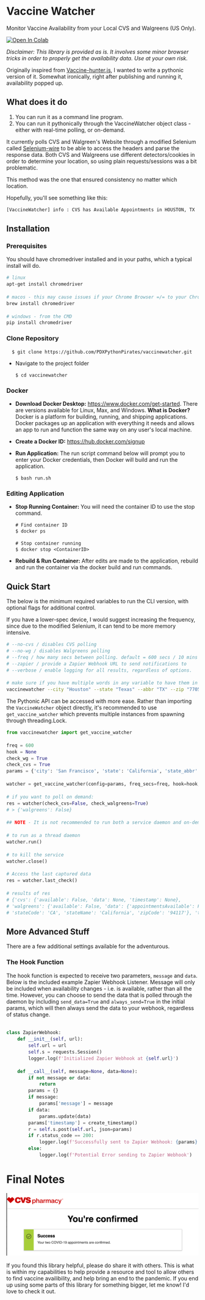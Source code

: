 # Vaccine Watcher

Monitor Vaccine Availability from your Local CVS and Walgreens (US Only).

[![Open In Colab](https://colab.research.google.com/assets/colab-badge.svg)](https://colab.research.google.com/github/trisongz/vaccinewatcher/blob/master/etc/Vaccine_Watcher.ipynb) 


*Disclaimer: This library is provided as is. It involves some minor browser tricks in order to properly get the availability data. Use at your own risk.*

Originally inspired from [Vaccine-hunter.js](https://github.com/mikeendale/vaccine-hunter), I wanted to write a pythonic version of it. Somewhat ironically, right after publishing and running it, availability popped up.

## What does it do

1. You can run it as a command line program.
2. You can run it pythonically through the VaccineWatcher object class - either with real-time polling, or on-demand.
   
It currently polls CVS and Walgreen's Website through a modified Selenium called [Selenium-wire](https://github.com/wkeeling/selenium-wire) to be able to access the headers and parse the response data. Both CVS and Walgreens use different detectors/cookies in order to determine your location, so using plain requests/sessions was a bit problematic. 

This method was the one that ensured consistency no matter which location.

Hopefully, you'll see something like this:


```bash
[VaccineWatcher] info : CVS has Available Appointments in HOUSTON, TX
```

## Installation
### **Prerequisites**

You should have chromedriver installed and in your paths, which a typical install will do.

```bash
# linux
apt-get install chromedriver

# macos - this may cause issues if your Chrome Browser =/= to your Chromedriver version.
brew install chromedriver

# windows - from the CMD
pip install chromedriver
```

### **Clone Repository**

      $ git clone https://github.com/PDXPythonPirates/vaccinewatcher.git 

* Navigate to the project folder

      $ cd vaccinewatcher

### **Docker**

* **Download Docker Desktop:** https://www.docker.com/get-started. There are versions available for Linux, Max, and Windows. **What is Docker?** Docker is a platform for building, running, and shipping applications. Docker packages up an application with everything it needs and allows an app to run and function the same way on any user's local machine.

* **Create a Docker ID:** https://hub.docker.com/signup
     
* **Run Application:** The run script command below will prompt you to enter your Docker credentials, then Docker will build and run the application.
      
      $ bash run.sh

### **Editing Application**
* **Stop Running Container:** You will need the container ID to use the stop command.

      # Find container ID
      $ docker ps
      
      # Stop container running
      $ docker stop <ContainerID>

* **Rebuild & Run Container:** After edits are made to the application, rebuild and run the container via the docker build and run commands.

## Quick Start

The below is the minimum required variables to run the CLI version, with optional flags for additional control.

If you have a lower-spec device, I would suggest increasing the frequency, since due to the modified Selenium, it can tend to be more memory intensive. 

```bash
# --no-cvs / disables CVS polling
# --no-wg / disables Walgreens polling
# --freq / how many secs between polling. default = 600 secs / 10 mins
# --zapier / provide a Zapier Webhook URL to send notifications to
# --verbose / enable logging for all results, regardless of options.

# make sure if you have multiple words in any variable to have them in quotations.
vaccinewatcher --city "Houston" --state "Texas" --abbr "TX" --zip "77056"
```

The Pythonic API can be accessed with more ease. Rather than importing the `VaccineWatcher` object directly, it's recommended to use `get_vaccine_watcher` which prevents multiple instances from spawning through threading.Lock. 


```python
from vaccinewatcher import get_vaccine_watcher

freq = 600
hook = None
check_wg = True 
check_cvs = True
params = {'city': 'San Francisco', 'state': 'California', 'state_abbr': 'CA', 'zipcode': '94117'}

watcher = get_vaccine_watcher(config=params, freq_secs=freq, hook=hook, check_walgreens=check_wg, check_cvs=check_cvs))

# if you want to poll on demand:
res = watcher(check_cvs=False, check_walgreens=True)
# > {'walgreens': False}

## NOTE - It is not recommended to run both a service daemon and on-demand, since the process in polling the websites is sensitive to the steps in which the data is queried. If the browser is interrupted by another call, it will likely mess up.

# to run as a thread daemon
watcher.run()

# to kill the service
watcher.close()

# Access the last captured data
res = watcher.last_check()

# results of res
# {'cvs': {'available': False, 'data': None, 'timestamp': None},
# 'walgreens': {'available': False, 'data': {'appointmentsAvailable': False, 'availabilityGroups': [], 'days': 4, 'radius': 25,
# 'stateCode': 'CA', 'stateName': 'California', 'zipCode': '94117'}, 'timestamp': '03-30-2021 07:17:24'}}
```

## More Advanced Stuff

There are a few additional settings available for the adventurous. 

### The Hook Function

The hook function is expected to receive two parameters, `message` and `data`. Below is the included example Zapier Webhook Listener. Message will only be included when availability changes - i.e. is available, rather than all the time. However, you can choose to send the data that is polled through the daemon by including `send_data=True` and `always_send=True` in the initial params, which will then always send the data to your webhook, regardless of status change.

```python

class ZapierWebhook:
    def __init__(self, url):
        self.url = url
        self.s = requests.Session()
        logger.log(f'Initialized Zapier Webhook at {self.url}')
    
    def __call__(self, message=None, data=None):
        if not message or data:
            return
        params = {}
        if message:
            params['message'] = message
        if data:
            params.update(data)
        params['timestamp'] = create_timestamp()
        r = self.s.post(self.url, json=params)
        if r.status_code == 200:
            logger.log(f'Successfully sent to Zapier Webhook: {params}')
        else:
            logger.log(f'Potential Error sending to Zapier Webhook')

```

# Final Notes

![vaccine-appt](etc/confirmation.png)

If you found this library helpful, please do share it with others. This is what is within my capabilities to help provide a resource and tool to allow others to find vaccine availibility, and help bring an end to the pandemic. If you end up using some parts of this library for something bigger, let me know! I'd love to check it out.

